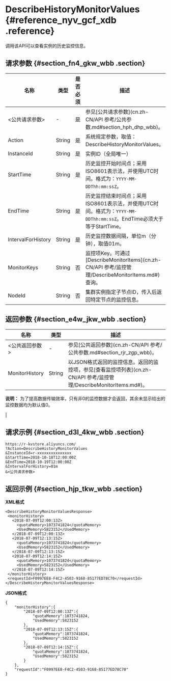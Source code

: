 # DescribeHistoryMonitorValues {#reference_nyv_gcf_xdb .reference}

调用该API可以查看实例的历史监控信息。

## 请求参数 {#section_fn4_gkw_wbb .section}

|名称|类型|是否必须|描述|
|--|--|----|--|
|<公共请求参数\>|-|是|参见[公共请求参数](cn.zh-CN/API 参考/公共参数.md#section_hph_dhp_wbb)。|
|Action|String|是|系统规定参数，取值：DescribeHistoryMonitorValues。|
|InstanceId|String|是|实例ID（全局唯一）|
|StartTime|String|是|历史监控开始时间点；采用ISO8601表示法，并使用UTC时间。格式为：`YYYY-MM-DDThh:mm:ssZ`。|
|EndTime|String|是|历史监控结束时间点；采用ISO8601表示法，并使用UTC时间。格式为：`YYYY-MM-DDThh:mm:ssZ`。EndTime必须大于等于StartTime。|
|IntervalForHistory|String|是|历史监控数据间隔，单位m（分钟），取值01m。|
|MonitorKeys|String|否|监控项Key。可通过[DescribeMonitorItems](cn.zh-CN/API 参考/监控管理/DescribeMonitorItems.md#)查询。|
|NodeId|String|否|集群实例指定子节点ID，传入后返回特定节点的监控信息。|

## 返回参数 {#section_e4w_jkw_wbb .section}

|名称|类型|描述|
|--|--|--|
|<公共返回参数\>|-|参见[公共返回参数](cn.zh-CN/API 参考/公共参数.md#section_rjr_zgp_wbb)。|
|MonitorHistory|String| 以JSON格式返回的监控信息。返回的监控项，参见[查看监控项列表](cn.zh-CN/API 参考/监控管理/DescribeMonitorItems.md#)。

 **说明：** 为了提高数据传输效率，只有非0的监控数据才会返回，其余未显示给出的监控数据均为默认值0。

 |

## 请求示例 {#section_d3l_4kw_wbb .section}

```
https://r-kvstore.aliyuncs.com/
?Action=DescribeHistoryMonitorValues
&InstanceId=r-xxxxxxxxxxxxxxx
&StartTime=2018-10-18T12:00:00Z
&EndTime=2018-10-19T12:00:00Z
&IntervalForHistory=01m
&<公共请求参数>
```

## 返回示例 {#section_hjp_tkw_wbb .section}

**XML格式**

```
<DescribeHistoryMonitorValuesResponse>
 <monitorHistory>
   <2018-07-09T12:00:13Z>
     <quotaMemory>1073741824</quotaMemory>
     <UsedMemory>5823152</UsedMemory>
   </2018-07-09T12:00:13Z>
   <2018-07-09T12:13:15Z>
     <quotaMemory>1073741824</quotaMemory>
     <UsedMemory>5823152</UsedMemory>
   </2018-07-09T12:13:15Z>
   <2018-07-09T12:14:15Z>
     <quotaMemory>1073741824</quotaMemory>
     <UsedMemory>5823152</UsedMemory>
   </2018-07-09T12:14:15Z>
 </monitorHistory>
 <requestId>F0997EE8-F4C2-4503-9168-85177ED78C70</requestId>
</DescribeHistoryMonitorValuesResponse>
```

**JSON格式**

```
{
    "monitorHistory":{
        "2018-07-09T12:00:13Z":{
            "quotaMemory":1073741824,
            "UsedMemory":5823152
        },
        "2018-07-09T12:13:15Z":{
            "quotaMemory":1073741824,
            "UsedMemory":5823152
        },
        "2018-07-09T12:14:15Z":{
            "quotaMemory":1073741824,
            "UsedMemory":5823152
        }
    },
    "requestId":"F0997EE8-F4C2-4503-9168-85177ED78C70"
}
```

